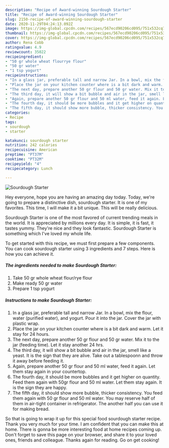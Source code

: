 ```yaml
---
description: "Recipe of Award-winning Sourdough Starter"
title: "Recipe of Award-winning Sourdough Starter"
slug: 2150-recipe-of-award-winning-sourdough-starter
date: 2020-11-29T04:24:13.092Z
image: https://img-global.cpcdn.com/recipes/567ecd90206cd095/751x532cq70/sourdough-starter-recipe-main-photo.jpg
thumbnail: https://img-global.cpcdn.com/recipes/567ecd90206cd095/751x532cq70/sourdough-starter-recipe-main-photo.jpg
cover: https://img-global.cpcdn.com/recipes/567ecd90206cd095/751x532cq70/sourdough-starter-recipe-main-photo.jpg
author: Rena Cobb
ratingvalue: 4.9
reviewcount: 35022
recipeingredient:
- "50 gr whole wheat flourrye flour"
- "50 gr water"
- "1 tsp yogurt"
recipeinstructions:
- "In a glass jar, preferable tall and narrow Jar. In a bowl, mix the flour, water (purified water), and yogurt. Pour it into the jar. Cover the jar with plastic wrap."
- "Place the jar on your kitchen counter where is a bit dark and warm. Let it stay for 24 hours."
- "The next day, prepare another 50 gr flour and 50 gr water. Mix it to the jar (feeding time). Let it stay another 24 hrs."
- "The third day, it will show a bit bubble and air in the jar, smell like a yeast. It is the sign that they are alive. Take out a tablespoonn and throw it away before feeding it."
- "Again, prepare another 50 gr flour and 50 ml water, feed it again. Let them stay again in your countertop."
- "The fourth day, it should be more bubbles and it get higher on quantity. Feed them again with 50gr flour and 50 ml water. Let them stay again. It is the sign they are happy."
- "The fifth day, it should show more bubble, thicker consistency. You feed them again with 50 gr flour and 50 ml water. You may reserve half of them in air-tight container in refrigerator. The another half you can use it for making bread."
categories:
- Recipe
tags:
- sourdough
- starter

katakunci: sourdough starter 
nutrition: 242 calories
recipecuisine: American
preptime: "PT37M"
cooktime: "PT32M"
recipeyield: "4"
recipecategory: Lunch

---
```



![Sourdough Starter](https://img-global.cpcdn.com/recipes/567ecd90206cd095/751x532cq70/sourdough-starter-recipe-main-photo.jpg)

Hey everyone, hope you are having an amazing day today. Today, we're going to prepare a distinctive dish, sourdough starter. It is one of my favorites. This time, I will make it a bit unique. This will be really delicious.

Sourdough Starter is one of the most favored of current trending meals in the world. It is appreciated by millions every day. It is simple, it is fast, it tastes yummy. They're nice and they look fantastic. Sourdough Starter is something which I've loved my whole life.




To get started with this recipe, we must first prepare a few components. You can cook sourdough starter using 3 ingredients and 7 steps. Here is how you can achieve it.

<!--inarticleads1-->

##### The ingredients needed to make Sourdough Starter:

1. Take 50 gr whole wheat flour/rye flour
1. Make ready 50 gr water
1. Prepare 1 tsp yogurt




<!--inarticleads2-->

##### Instructions to make Sourdough Starter:

1. In a glass jar, preferable tall and narrow Jar. In a bowl, mix the flour, water (purified water), and yogurt. Pour it into the jar. Cover the jar with plastic wrap.
1. Place the jar on your kitchen counter where is a bit dark and warm. Let it stay for 24 hours.
1. The next day, prepare another 50 gr flour and 50 gr water. Mix it to the jar (feeding time). Let it stay another 24 hrs.
1. The third day, it will show a bit bubble and air in the jar, smell like a yeast. It is the sign that they are alive. Take out a tablespoonn and throw it away before feeding it.
1. Again, prepare another 50 gr flour and 50 ml water, feed it again. Let them stay again in your countertop.
1. The fourth day, it should be more bubbles and it get higher on quantity. Feed them again with 50gr flour and 50 ml water. Let them stay again. It is the sign they are happy.
1. The fifth day, it should show more bubble, thicker consistency. You feed them again with 50 gr flour and 50 ml water. You may reserve half of them in air-tight container in refrigerator. The another half you can use it for making bread.




So that is going to wrap it up for this special food sourdough starter recipe. Thank you very much for your time. I am confident that you can make this at home. There is gonna be more interesting food at home recipes coming up. Don't forget to save this page on your browser, and share it to your loved ones, friends and colleague. Thanks again for reading. Go on get cooking!
